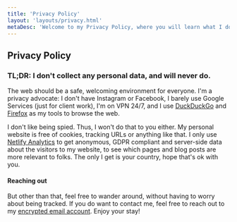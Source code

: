 ```yaml
---
title: 'Privacy Policy'
layout: 'layouts/privacy.html'
metaDesc: 'Welcome to my Privacy Policy, where you will learn what I do with your data. Spoiler alert: Anything, because I do not collect your data.'
---
```


## Privacy Policy

### TL;DR: I don't collect any personal data, and will never do.

The web should be a safe, welcoming environment for everyone. I'm a privacy advocate: I don't have Instagram or Facebook, I barely use Google Services (just for client work), I'm on VPN 24/7, and I use <a href="https://www.duckduckgo.com" rel="noopener noreferrer" target="_blank">DuckDuckGo</a> and <a href="https://www.mozilla.org/en-US/firefox/new/" rel="noopener noreferrer" target="_blank">Firefox</a> as my tools to browse the web.

I don't like being spied. Thus, I won't do that to you either. My personal website is free of cookies, tracking URLs or anything like that. I only use <a href="https://www.netlify.com/products/analytics/" rel="noopener noreferrer" target="_blank">Netlify Analytics</a> to get anonymous, GDPR compliant and server-side data about the visitors to my website, to see which pages and blog posts are more relevant to folks. The only I get is your country, hope that's ok with you.

#### Reaching out

But other than that, feel free to wander around, without having to worry about being tracked. If you do want to contact me, feel free to reach out to my [encrypted email account](mailto:hello@juangarcia.com.ar). Enjoy your stay!